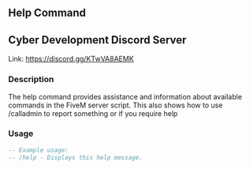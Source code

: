 ## Help Command

## Cyber Development Discord Server

Link: https://discord.gg/KTwVA8AEMK

### Description

The help command provides assistance and information about available commands in the FiveM server script. This also shows how to use /calladmin to report something or if you require help 

### Usage

```lua
-- Example usage:
-- /help - Displays this help message.
